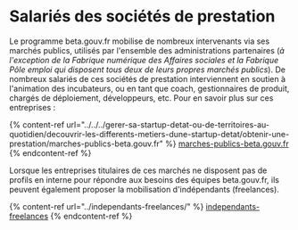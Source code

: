 # Salariés des sociétés de prestation

Le programme beta.gouv.fr mobilise de nombreux intervenants via ses marchés publics, utilisés par l'ensemble des administrations partenaires (_à l'exception de la Fabrique numérique des Affaires sociales et la Fabrique Pôle emploi qui disposent tous deux de leurs propres marchés publics_). De nombreux salariés de ces sociétés de prestation interviennent en soutien à l'animation des incubateurs, ou en tant que coach, gestionnaires de produit, chargés de déploiement, développeurs, etc. Pour en savoir plus sur ces entreprises :

{% content-ref url="../../../gerer-sa-startup-detat-ou-de-territoires-au-quotidien/decouvrir-les-differents-metiers-dune-startup-detat/obtenir-une-prestation/marches-publics-beta.gouv.fr" %}
[marches-publics-beta.gouv.fr](../../../gerer-sa-startup-detat-ou-de-territoires-au-quotidien/decouvrir-les-differents-metiers-dune-startup-detat/obtenir-une-prestation/marches-publics-beta.gouv.fr)
{% endcontent-ref %}

Lorsque les entreprises titulaires de ces marchés ne disposent pas de profils en interne pour répondre aux besoins des équipes beta.gouv.fr, ils peuvent également proposer la mobilisation d'indépendants (freelances).

{% content-ref url="../independants-freelances/" %}
[independants-freelances](../independants-freelances/)
{% endcontent-ref %}
